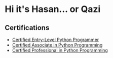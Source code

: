 <h1>Hi it's Hasan... or Qazi</h1>

<h2>Certifications</h2>
<ul>
  <li><a href='https://verify.openedg.org/?id=26FX.hzWH.vLRe' target='_blank'>Certified Entry-Level Python Programmer</a></li>
  <li><a href='https://verify.openedg.org/?id=4BUc.goKY.wEAR' target='_blank'>Certified Associate in Python Programming</a></li>
  <li><a href='https://verify.openedg.org/?id=qC9f.PSzQ.oETC' target='_blank'>Certified Professional in Python Programming</a></li>
</ul>

<!--
**hasanqazi87/hasanqazi87** is a ✨ _special_ ✨ repository because its `README.md` (this file) appears on your GitHub profile.

Here are some ideas to get you started:

- 🔭 I’m currently working on ...
- 🌱 I’m currently learning ...
- 👯 I’m looking to collaborate on ...
- 🤔 I’m looking for help with ...
- 💬 Ask me about ...
- 📫 How to reach me: ...
- 😄 Pronouns: ...
- ⚡ Fun fact: ...
-->
